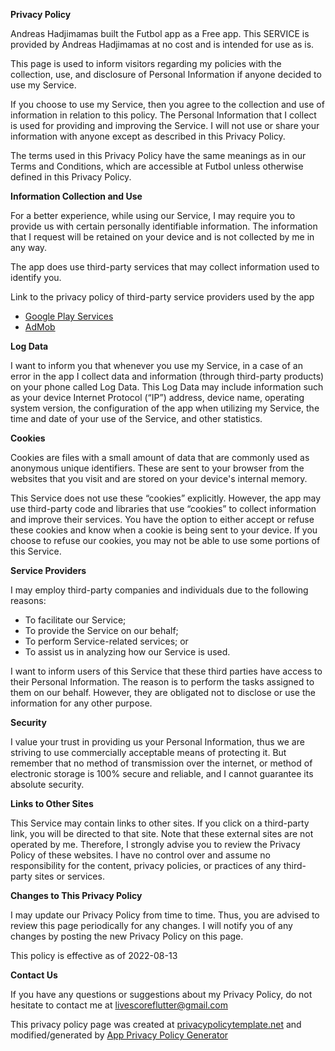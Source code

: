 **Privacy Policy**

Andreas Hadjimamas built the Futbol app as a Free app. This SERVICE is provided by Andreas
Hadjimamas at no cost and is intended for use as is.

This page is used to inform visitors regarding my policies with the collection, use, and disclosure
of Personal Information if anyone decided to use my Service.

If you choose to use my Service, then you agree to the collection and use of information in relation
to this policy. The Personal Information that I collect is used for providing and improving the
Service. I will not use or share your information with anyone except as described in this Privacy
Policy.

The terms used in this Privacy Policy have the same meanings as in our Terms and Conditions, which
are accessible at Futbol unless otherwise defined in this Privacy Policy.

**Information Collection and Use**

For a better experience, while using our Service, I may require you to provide us with certain
personally identifiable information. The information that I request will be retained on your device
and is not collected by me in any way.

The app does use third-party services that may collect information used to identify you.

Link to the privacy policy of third-party service providers used by the app

* [Google Play Services](https://www.google.com/policies/privacy/)
* [AdMob](https://support.google.com/admob/answer/6128543?hl=en)

**Log Data**

I want to inform you that whenever you use my Service, in a case of an error in the app I collect
data and information (through third-party products) on your phone called Log Data. This Log Data may
include information such as your device Internet Protocol (“IP”) address, device name, operating
system version, the configuration of the app when utilizing my Service, the time and date of your
use of the Service, and other statistics.

**Cookies**

Cookies are files with a small amount of data that are commonly used as anonymous unique
identifiers. These are sent to your browser from the websites that you visit and are stored on your
device's internal memory.

This Service does not use these “cookies” explicitly. However, the app may use third-party code and
libraries that use “cookies” to collect information and improve their services. You have the option
to either accept or refuse these cookies and know when a cookie is being sent to your device. If you
choose to refuse our cookies, you may not be able to use some portions of this Service.

**Service Providers**

I may employ third-party companies and individuals due to the following reasons:

* To facilitate our Service;
* To provide the Service on our behalf;
* To perform Service-related services; or
* To assist us in analyzing how our Service is used.

I want to inform users of this Service that these third parties have access to their Personal
Information. The reason is to perform the tasks assigned to them on our behalf. However, they are
obligated not to disclose or use the information for any other purpose.

**Security**

I value your trust in providing us your Personal Information, thus we are striving to use
commercially acceptable means of protecting it. But remember that no method of transmission over the
internet, or method of electronic storage is 100% secure and reliable, and I cannot guarantee its
absolute security.

**Links to Other Sites**

This Service may contain links to other sites. If you click on a third-party link, you will be
directed to that site. Note that these external sites are not operated by me. Therefore, I strongly
advise you to review the Privacy Policy of these websites. I have no control over and assume no
responsibility for the content, privacy policies, or practices of any third-party sites or services.

**Changes to This Privacy Policy**

I may update our Privacy Policy from time to time. Thus, you are advised to review this page
periodically for any changes. I will notify you of any changes by posting the new Privacy Policy on
this page.

This policy is effective as of 2022-08-13

**Contact Us**

If you have any questions or suggestions about my Privacy Policy, do not hesitate to contact me at
livescoreflutter@gmail.com

This privacy policy page was created
at [privacypolicytemplate.net](https://privacypolicytemplate.net) and modified/generated
by [App Privacy Policy Generator](https://app-privacy-policy-generator.nisrulz.com/)